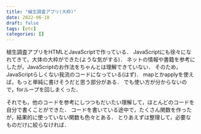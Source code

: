 ```yaml
---
title: "植生調査アプリ(大枠)"
date: 2022-06-18
draft: false
tags: [etc]
categories: []
---
```


植生調査アプリをHTMLとJavaScriptで作っている．
JavaScriptにも徐々になれてきて，大体の大枠ができた(ような気がする)．
ネットの情報や書籍を参考にしたが，JavaScriptのお作法をちゃんとは理解できていない．
そのため，JavaScriptらしくない我流のコードになっている(はず)．
mapとかapplyを使えば，もっと単純に書けそうだと思う部分がある．
でも使い方が分からないので，forループを回しまくった．

それでも，他のコードを参考にしつつもだいたい理解して，ほとんどのコードを自分で書くことができた．
コードを書いている途中で，たくさん関数を作ったが，結果的に使っていない関数も色々とある．
とりあえずは整理して，必要なものだけに絞らなければ．
